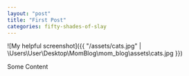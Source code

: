 ```yaml
---
layout: "post"
title: "First Post"
categories: fifty-shades-of-slay 
---
```


![My helpful screenshot]({{ "/assets/cats.jpg" | \Users\User\Desktop\MomBlog\mom_blog\assets\cats.jpg }})


Some Content

